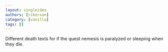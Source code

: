 ```yaml
---
layout: singleidea
authors: [rikersan]
category: [vanilla]
tags: []
---
```

Different death texts for if the quest nemesis is paralyzed or sleeping when they die.
